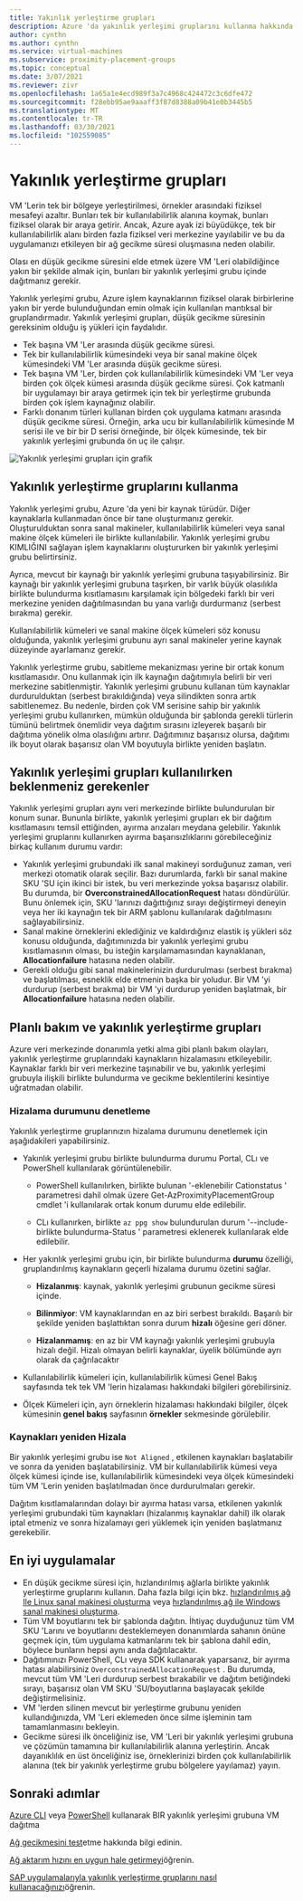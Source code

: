 ```yaml
---
title: Yakınlık yerleştirme grupları
description: Azure 'da yakınlık yerleşimi gruplarını kullanma hakkında bilgi edinin.
author: cynthn
ms.author: cynthn
ms.service: virtual-machines
ms.subservice: proximity-placement-groups
ms.topic: conceptual
ms.date: 3/07/2021
ms.reviewer: zivr
ms.openlocfilehash: 1a65a1e4ecd989f3a7c4968c424472c3c6dfe472
ms.sourcegitcommit: f28ebb95ae9aaaff3f87d8388a09b41e0b3445b5
ms.translationtype: MT
ms.contentlocale: tr-TR
ms.lasthandoff: 03/30/2021
ms.locfileid: "102559085"
---
```

# <a name="proximity-placement-groups"></a>Yakınlık yerleştirme grupları

VM 'Lerin tek bir bölgeye yerleştirilmesi, örnekler arasındaki fiziksel mesafeyi azaltır. Bunları tek bir kullanılabilirlik alanına koymak, bunları fiziksel olarak bir araya getirir. Ancak, Azure ayak izi büyüdükçe, tek bir kullanılabilirlik alanı birden fazla fiziksel veri merkezine yayılabilir ve bu da uygulamanızı etkileyen bir ağ gecikme süresi oluşmasına neden olabilir. 

Olası en düşük gecikme süresini elde etmek üzere VM 'Leri olabildiğince yakın bir şekilde almak için, bunları bir yakınlık yerleşimi grubu içinde dağıtmanız gerekir.

Yakınlık yerleşimi grubu, Azure işlem kaynaklarının fiziksel olarak birbirlerine yakın bir yerde bulunduğundan emin olmak için kullanılan mantıksal bir gruplandırmadır. Yakınlık yerleşimi grupları, düşük gecikme süresinin gereksinim olduğu iş yükleri için faydalıdır.


- Tek başına VM 'Ler arasında düşük gecikme süresi.
- Tek bir kullanılabilirlik kümesindeki veya bir sanal makine ölçek kümesindeki VM 'Ler arasında düşük gecikme süresi. 
- Tek başına VM 'Ler, birden çok kullanılabilirlik kümesindeki VM 'Ler veya birden çok ölçek kümesi arasında düşük gecikme süresi. Çok katmanlı bir uygulamayı bir araya getirmek için tek bir yerleştirme grubunda birden çok işlem kaynağınız olabilir. 
- Farklı donanım türleri kullanan birden çok uygulama katmanı arasında düşük gecikme süresi. Örneğin, arka ucu bir kullanılabilirlik kümesinde M serisi ile ve bir bir D serisi örneğinde, bir ölçek kümesinde, tek bir yakınlık yerleşimi grubunda ön uç ile çalışır.


![Yakınlık yerleşimi grupları için grafik](./media/virtual-machines-common-ppg/ppg.png)

## <a name="using-proximity-placement-groups"></a>Yakınlık yerleştirme gruplarını kullanma 

Yakınlık yerleşimi grubu, Azure 'da yeni bir kaynak türüdür. Diğer kaynaklarla kullanmadan önce bir tane oluşturmanız gerekir. Oluşturulduktan sonra sanal makineler, kullanılabilirlik kümeleri veya sanal makine ölçek kümeleri ile birlikte kullanılabilir. Yakınlık yerleşimi grubu KIMLIĞINI sağlayan işlem kaynaklarını oluştururken bir yakınlık yerleşimi grubu belirtirsiniz. 

Ayrıca, mevcut bir kaynağı bir yakınlık yerleşimi grubuna taşıyabilirsiniz. Bir kaynağı bir yakınlık yerleşimi grubuna taşırken, bir varlık büyük olasılıkla birlikte bulundurma kısıtlamasını karşılamak için bölgedeki farklı bir veri merkezine yeniden dağıtılmasından bu yana varlığı durdurmanız (serbest bırakma) gerekir. 

Kullanılabilirlik kümeleri ve sanal makine ölçek kümeleri söz konusu olduğunda, yakınlık yerleşimi grubunu ayrı sanal makineler yerine kaynak düzeyinde ayarlamanız gerekir. 

Yakınlık yerleştirme grubu, sabitleme mekanizması yerine bir ortak konum kısıtlamasıdır. Onu kullanmak için ilk kaynağın dağıtımıyla belirli bir veri merkezine sabitlenmiştir. Yakınlık yerleşimi grubunu kullanan tüm kaynaklar durdurulduktan (serbest bırakıldığında) veya silindikten sonra artık sabitlenemez. Bu nedenle, birden çok VM serisine sahip bir yakınlık yerleşimi grubu kullanırken, mümkün olduğunda bir şablonda gerekli türlerin tümünü belirtmek önemlidir veya dağıtım sırasını izleyerek başarılı bir dağıtıma yönelik olma olasılığını artırır. Dağıtımınız başarısız olursa, dağıtımı ilk boyut olarak başarısız olan VM boyutuyla birlikte yeniden başlatın.

## <a name="what-to-expect-when-using-proximity-placement-groups"></a>Yakınlık yerleşimi grupları kullanılırken beklenmeniz gerekenler 
Yakınlık yerleşimi grupları aynı veri merkezinde birlikte bulundurulan bir konum sunar. Bununla birlikte, yakınlık yerleşimi grupları ek bir dağıtım kısıtlamasını temsil ettiğinden, ayırma arızaları meydana gelebilir. Yakınlık yerleşimi gruplarını kullanırken ayırma başarısızlıklarını görebileceğiniz birkaç kullanım durumu vardır:

- Yakınlık yerleşimi grubundaki ilk sanal makineyi sorduğunuz zaman, veri merkezi otomatik olarak seçilir. Bazı durumlarda, farklı bir sanal makine SKU 'SU için ikinci bir istek, bu veri merkezinde yoksa başarısız olabilir. Bu durumda, bir **OverconstrainedAllocationRequest** hatası döndürülür. Bunu önlemek için, SKU 'larınızı dağıttığınız sırayı değiştirmeyi deneyin veya her iki kaynağın tek bir ARM şablonu kullanılarak dağıtılmasını sağlayabilirsiniz.
-   Sanal makine örneklerini eklediğiniz ve kaldırdığınız elastik iş yükleri söz konusu olduğunda, dağıtımınızda bir yakınlık yerleşimi grubu kısıtlamasının olması, bu isteğin karşılamamasından kaynaklanan, **Allocationfailure** hatasına neden olabilir. 
- Gerekli olduğu gibi sanal makinelerinizin durdurulması (serbest bırakma) ve başlatılması, esneklik elde etmenin başka bir yoludur. Bir VM 'yi durdurup (serbest bırakma) bir VM 'yi durdurup yeniden başlatmak, bir **Allocationfailure** hatasına neden olabilir.

## <a name="planned-maintenance-and-proximity-placement-groups"></a>Planlı bakım ve yakınlık yerleştirme grupları

Azure veri merkezinde donanımla yetki alma gibi planlı bakım olayları, yakınlık yerleştirme gruplarındaki kaynakların hizalamasını etkileyebilir. Kaynaklar farklı bir veri merkezine taşınabilir ve bu, yakınlık yerleşimi grubuyla ilişkili birlikte bulundurma ve gecikme beklentilerini kesintiye uğratmadan olabilir.

### <a name="check-the-alignment-status"></a>Hizalama durumunu denetleme

Yakınlık yerleştirme gruplarınızın hizalama durumunu denetlemek için aşağıdakileri yapabilirsiniz.


- Yakınlık yerleşimi grubu birlikte bulundurma durumu Portal, CLı ve PowerShell kullanılarak görüntülenebilir.

    -   PowerShell kullanılırken, birlikte bulunan '-eklenebilir Cationstatus ' parametresi dahil olmak üzere Get-AzProximityPlacementGroup cmdlet 'i kullanılarak ortak konum durumu elde edilebilir.

    -   CLı kullanırken, birlikte `az ppg show` bulundurulan durum '--include-birlikte bulundurma-Status ' parametresi eklenerek kullanılarak elde edilebilir.

- Her yakınlık yerleşimi grubu için, bir birlikte bulundurma **durumu** özelliği, gruplandırılmış kaynakların geçerli hizalama durumu özetini sağlar. 

    - **Hizalanmış**: kaynak, yakınlık yerleşimi grubunun gecikme süresi içinde.

    - **Bilinmiyor**: VM kaynaklarından en az biri serbest bırakıldı. Başarılı bir şekilde yeniden başlattıktan sonra durum **hizalı** öğesine geri döner.

    - **Hizalanmamış**: en az bir VM kaynağı yakınlık yerleşimi grubuyla hizalı değil. Hizalı olmayan belirli kaynaklar, üyelik bölümünde ayrı olarak da çağrılacaktır

- Kullanılabilirlik kümeleri için, kullanılabilirlik kümesi Genel Bakış sayfasında tek tek VM 'lerin hizalaması hakkındaki bilgileri görebilirsiniz.

- Ölçek Kümeleri için, ayrı örneklerin hizalaması hakkındaki bilgiler, ölçek kümesinin **genel bakış** sayfasının **örnekler** sekmesinde görülebilir. 


### <a name="re-align-resources"></a>Kaynakları yeniden Hizala 

Bir yakınlık yerleşimi grubu ise `Not Aligned` , etkilenen kaynakları başlatabilir ve sonra da yeniden başlatabilirsiniz. VM bir kullanılabilirlik kümesi veya ölçek kümesi içinde ise, kullanılabilirlik kümesindeki veya ölçek kümesindeki tüm VM 'Lerin yeniden başlatılmadan önce durdurulmaları gerekir.

Dağıtım kısıtlamalarından dolayı bir ayırma hatası varsa, etkilenen yakınlık yerleşimi grubundaki tüm kaynakları (hizalanmış kaynaklar dahil) ilk olarak iptal etmeniz ve sonra hizalamayı geri yüklemek için yeniden başlatmanız gerekebilir.

## <a name="best-practices"></a>En iyi uygulamalar 
- En düşük gecikme süresi için, hızlandırılmış ağlarla birlikte yakınlık yerleştirme gruplarını kullanın. Daha fazla bilgi için bkz. [hızlandırılmış ağ Ile Linux sanal makinesi oluşturma](../virtual-network/create-vm-accelerated-networking-cli.md) veya [hızlandırılmış ağ ile Windows sanal makinesi oluşturma](../virtual-network/create-vm-accelerated-networking-powershell.md).
- Tüm VM boyutlarını tek bir şablonda dağıtın. İhtiyaç duyduğunuz tüm VM SKU 'Larını ve boyutlarını desteklemeyen donanımlarda sahanın önüne geçmek için, tüm uygulama katmanlarını tek bir şablona dahil edin, böylece bunların hepsi aynı anda dağıtılacaktır.
- Dağıtımınızı PowerShell, CLı veya SDK kullanarak yaparsanız, bir ayırma hatası alabilirsiniz `OverconstrainedAllocationRequest` . Bu durumda, mevcut tüm VM 'Leri durdurup serbest bırakabilir ve dağıtım betiğindeki sırayı, başarısız olan VM SKU 'SU/boyutlarına başlayacak şekilde değiştirmelisiniz. 
- VM 'lerden silinen mevcut bir yerleştirme grubunu yeniden kullandığınızda, VM 'Leri eklemeden önce silme işleminin tam tamamlanmasını bekleyin.
- Gecikme süresi ilk önceliğiniz ise, VM 'Leri bir yakınlık yerleşimi grubuna ve çözümün tamamına bir kullanılabilirlik alanına yerleştirin. Ancak dayanıklılık en üst önceliğiniz ise, örneklerinizi birden çok kullanılabilirlik alanına (tek bir yakınlık yerleştirme grubu bölgelere yayılamaz) yayın.

## <a name="next-steps"></a>Sonraki adımlar

[Azure CLI](./linux/proximity-placement-groups.md) veya [PowerShell](./windows/proximity-placement-groups.md) kullanarak BIR yakınlık yerleşimi grubuna VM dağıtma

[Ağ gecikmesini test](../virtual-network/virtual-network-test-latency.md)etme hakkında bilgi edinin.

[Ağ aktarım hızını en uygun hale getirmeyi](../virtual-network/virtual-network-optimize-network-bandwidth.md)öğrenin.  

[SAP uygulamalarıyla yakınlık yerleştirme gruplarını nasıl kullanacağınızı](./workloads/sap/sap-proximity-placement-scenarios.md)öğrenin.